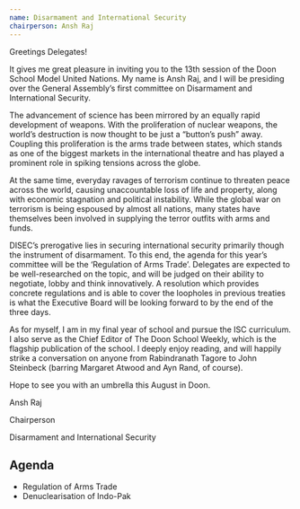```yaml
---
name: Disarmament and International Security
chairperson: Ansh Raj
---
```


Greetings Delegates!

It gives me great pleasure in inviting you to the 13th session of the Doon School Model United Nations. My name is Ansh Raj, and I will be presiding over the General Assembly’s first committee on Disarmament and International Security.

The advancement of science has been mirrored by an equally rapid development of weapons. With the proliferation of nuclear weapons, the world’s destruction is now thought to be just a “button’s push” away. Coupling this proliferation is the arms trade between states, which stands as one of the biggest markets in the international theatre and has played a prominent role in spiking tensions across the globe.

At the same time, everyday ravages of terrorism continue to threaten peace across the world, causing unaccountable loss of life and property, along with economic stagnation and political instability. While the global war on terrorism is being espoused by almost all nations, many states have themselves been involved in supplying the terror outfits with arms and funds.

DISEC’s prerogative lies in securing international security primarily though the instrument of disarmament. To this end, the agenda for this year’s committee will be the ‘Regulation of Arms Trade’. Delegates are expected to be well-researched on the topic, and will be judged on their ability to negotiate, lobby and think innovatively. A resolution which provides concrete regulations and is able to cover the loopholes in previous treaties is what the Executive Board will be looking forward to by the end of the three days.

As for myself, I am in my final year of school and pursue the ISC curriculum. I also serve as the Chief Editor of The Doon School Weekly, which is the flagship publication of the school. I deeply enjoy reading, and will happily strike a conversation on anyone from Rabindranath Tagore to John Steinbeck (barring Margaret Atwood and Ayn Rand, of course).

Hope to see you with an umbrella this August in Doon.

Ansh Raj

Chairperson

Disarmament and International Security

## Agenda

- Regulation of Arms Trade
- Denuclearisation of Indo-Pak

